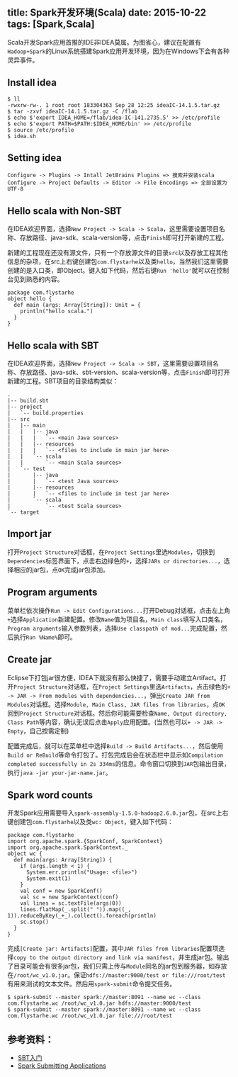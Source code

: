 title: Spark开发环境(Scala)
date: 2015-10-22
tags: [Spark,Scala]
---
Scala开发Spark应用首推的IDE非IDEA莫属。为图省心，建议在配置有`Hadoop+Spark`的Linux系统搭建Spark应用开发环境，因为在Windows下会有各种灵异事件。

<!--more-->
## Install idea
    $ ll
    -rwxrw-rw-. 1 root root 183304363 Sep 28 12:25 ideaIC-14.1.5.tar.gz
    $ tar -zxvf ideaIC-14.1.5.tar.gz -C /flab
    $ echo $'export IDEA_HOME=/flab/idea-IC-141.2735.5' >> /etc/profile
    $ echo $'export PATH=$PATH:$IDEA_HOME/bin' >> /etc/profile
    $ source /etc/profile
    $ idea.sh

## Setting idea
    Configure -> Plugins -> Intall JetBrains Plugins => 搜索并安装scala
    Configure -> Project Defaults -> Editor -> File Encodings => 全部设置为UTF-8

## Hello scala with Non-SBT
在IDEA欢迎界面，选择`New Project -> Scala -> Scala`，这里需要设置项目名称、存放路径、java-sdk、scala-version等，点击`Finish`即可打开新建的工程。

新建的工程现在还没有源文件，只有一个存放源文件的目录`src`以及存放工程其他信息的杂项，在src上右键创建包`com.flystarhe`以及类`hello`，当然我们这里需要创建的是入口类，即Object。键入如下代码，然后右键`Run 'hello'`就可以在控制台见到熟悉的内容。

    package com.flystarhe
    object hello {
      def main (args: Array[String]): Unit = {
        println("hello scala.")
      }
    }

## Hello scala with SBT
在IDEA欢迎界面，选择`New Project -> Scala -> SBT`，这里需要设置项目名称、存放路径、java-sdk、sbt-version、scala-version等，点击`Finish`即可打开新建的工程。SBT项目的目录结构类似：

    .
    |-- build.sbt
    |-- project
    |   `-- build.properties
    |-- src
    |   |-- main
    |   |   |-- java
    |   |   |   `-- <main Java sources>
    |   |   |-- resources
    |   |   |   `-- <files to include in main jar here>
    |   |   `-- scala
    |   |       `-- <main Scala sources>
    |   `-- test
    |       |-- java
    |       |   `-- <test Java sources>
    |       |-- resources
    |       |   `-- <files to include in test jar here>
    |       `-- scala
    |           `-- <test Scala sources>
    `-- target

## Import jar
打开`Project Structure`对话框，在`Project Settings`里选`Modules`，切换到`Dependencies`标签界面下，点击右边绿色的`+`，选择`JARs or directories...`，选择相应的jar包，点`OK`完成jar包添加。

## Program arguments
菜单栏依次操作`Run -> Edit Configurations...`打开Debug对话框，点击左上角`+`选择`Application`新建配置。修改`Name`值为项目名，`Main class`填写入口类名，`Program arguments`输入参数列表，选择`Use classpath of mod...`完成配置，然后执行`Run %Name%`即可。

## Create jar
Eclipse下打包jar很方便，IDEA下就没有那么快捷了，需要手动建立Artifact。打开`Project Structure`对话框，在`Project Settings`里选`Artifacts`，点击绿色的`+ -> JAR -> From modules with dependencies...`，弹出`Create JAR from Modules`对话框。选择`Module, Main Class, JAR files from libraries`，点`OK`回到`Project Structure`对话框。然后你可能需要检查`Name, Output directory, Class Path`等内容，确认无误后点击`Apply`应用配置。(当然也可以`+ -> JAR -> Empty`，自己按需定制)

配置完成后，就可以在菜单栏中选择`Build -> Build Artifacts...`，然后使用`Build or ReBuild`等命令打包了。打包完成后会在状态栏中显示如`Compilation completed successfully in 2s 334ms`的信息。命令窗口切换到`JAR`包输出目录，执行`java -jar your-jar-name.jar`。

## Spark word counts
开发Spark应用需要导入`spark-assembly-1.5.0-hadoop2.6.0.jar`包，在src上右键创建包`com.flystarhe`以及类`wc: Object`，键入如下代码：

    package com.flystarhe
    import org.apache.spark.{SparkConf, SparkContext}
    import org.apache.spark.SparkContext._
    object wc {
      def main(args: Array[String]) {
        if (args.length < 1) {
          System.err.println("Usage: <file>")
          System.exit(1)
        }
        val conf = new SparkConf()
        val sc = new SparkContext(conf)
        val lines = sc.textFile(args(0))
        lines.flatMap(_.split(" ")).map((_, 1)).reduceByKey(_+_).collect().foreach(println)
        sc.stop()
      }
    }

完成`[Create jar: Artifacts]`配置，其中`JAR files from libraries`配置项选择`copy to the output directory and link via manifest`，并生成jar包。输出了目录可能会有很多jar包，我们只需上传与`Module`同名的jar包到服务器，如存放在`/root/wc_v1.0.jar`。保证`hdfs://master:9000/test or file:///root/test`有用来测试的文本文件。然后用`spark-submit`命令提交任务。

    $ spark-submit --master spark://master:8091 --name wc --class com.flystarhe.wc /root/wc_v1.0.jar hdfs://master:9000/test
    $ spark-submit --master spark://master:8091 --name wc --class com.flystarhe.wc /root/wc_v1.0.jar file:///root/test

## 参考资料：
- [SBT入门](http://www.scala-sbt.org/release/tutorial/zh-cn/index.html)
- [Spark Submitting Applications](http://spark.apache.org/docs/latest/submitting-applications.html)